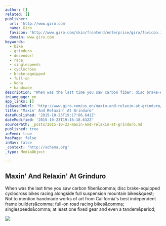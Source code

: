 ```yaml
---
author: []
related: []
publisher:
  url: 'http://www.giro.com'
  name: Giro
  favicon: 'http://www.giro.com/skin/frontend/enterprise/giro/favicon.ico'
  domain: www.giro.com
keywords:
  - bike
  - grinduro
  - dezendorf
  - race
  - singlespeeds
  - cyclocross
  - brake-equipped
  - full-on
  - kona
  - handmade
description: "When was the last time you saw carbon fiber, disc brake-equipped cyclocross bikes racing alongside full suspension mountain bikes? Not to mention handmade works of art from California's best independent frame builders, full-on road racing bikes, singlespeeds, at least one fixed gear and even a tandem."
inLanguage: en
app_links: []
isBasedOnUrl: 'http://www.giro.com/us_en/maxin-and-relaxin-at-grinduro/'
title: "Maxin' And Relaxin' At Grinduro"
datePublished: '2015-10-23T19:17:06.641Z'
dateModified: '2015-10-23T19:15:18.632Z'
sourcePath: _posts/2015-10-23-maxin-and-relaxin-at-grinduro.md
published: true
inFeed: true
hasPage: false
inNav: false
_context: 'http://schema.org'
_type: MediaObject

---
```

<article style=""><h1>Maxin' And Relaxin' At Grinduro</h1><p>When was the last time you saw carbon fiber&amp;comma; disc brake-equipped cyclocross bikes racing alongside full suspension mountain bikes&amp;quest; Not to mention handmade works of art from California's best independent frame builders&amp;comma; full-on road racing bikes&amp;comma; singlespeeds&amp;comma; at least one fixed gear and even a tandem&amp;period;</p><img src="http://www.giro.com/giro/wp-content/uploads/2015/10/Marquee_IMG_962x546.jpg" /></article>